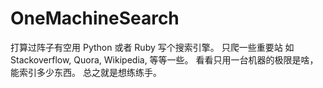 # OneMachineSearch

打算过阵子有空用 Python 或者 Ruby 写个搜索引擎。
只爬一些重要站 如 Stackoverflow, Quora, Wikipedia, 等等一些。
看看只用一台机器的极限是啥，能索引多少东西。
总之就是想练练手。

